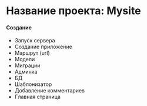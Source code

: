 Название проекта: Mysite
====================================

#### Создание

* Запуск сервера
* Создание приложение 
* Маршрут (url)
* Модели
* Миграции
* Админка
* БД
* Шаблонизатор
* Добавление комментариев
* Главная страница
